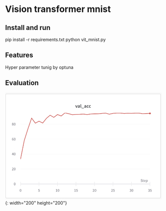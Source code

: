 # Vision transformer mnist

## Install and run

pip install -r requirements.txt
python vit_mnist.py

## Features

Hyper parameter tunig by optuna

## Evaluation
![Training curve accuracy](evaluation.png){: width="200" height="200"}
